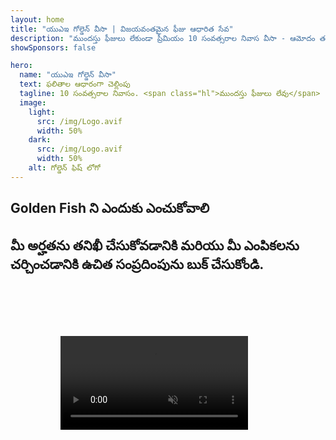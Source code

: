 ```yaml
---
layout: home
title: "యుఎఇ గోల్డెన్ వీసా | విజయవంతమైన ఫీజు ఆధారిత సేవ"
description: "ముందస్తు ఫీజులు లేకుండా ప్రీమియం 10 సంవత్సరాల నివాస వీసా - ఆమోదం తర్వాత మాత్రమే చెల్లించండి. 98% విజయ శాతంతో పూర్తి దరఖాస్తు నిర్వహణ. ఉచిత పునరుద్ధరణ సేవ, ప్రభుత్వ ఫీజులు మాత్రమే."
showSponsors: false

hero:
  name: "యుఎఇ గోల్డెన్ వీసా"
  text: ఫలితాల ఆధారంగా చెల్లింపు
  tagline: 10 సంవత్సరాల నివాసం. <span class="hl">ముందస్తు ఫీజులు లేవు</span> - ఆమోదం తర్వాత మాత్రమే చెల్లించండి. 98% విజయ శాతం.
  image:
    light:
      src: /img/Logo.avif
      width: 50%
    dark:
      src: /img/Logo.avif
      width: 50%
    alt: గోల్డెన్ ఫిష్ లోగో
---
```


<FeatureCards :features="[
  {
    title: 'యుఎఇ గోల్డెన్ వీసా ప్రయోజనాలు',
    items: [
      'అర్హత షరతులు నిర్వహించబడితే 10 సంవత్సరాల చెల్లుబాటు పునరుద్ధరణ అవకాశంతో',
      '**ప్రతి 6 నెలలకు యుఎఇ ప్రవేశించవలసిన అవసరం లేదు**',
      '100% వ్యాపార యాజమాన్యం అనుమతించబడింది',
      'కుటుంబ సభ్యులు మరియు అపరిమిత గృహ సిబ్బందిని స్పాన్సర్ చేయవచ్చు',
      '25 సంవత్సరాల వయస్సు వరకు పిల్లల స్పాన్సర్‌షిప్',
      'తల్లిదండ్రుల స్పాన్సర్‌షిప్ చేర్చబడింది',
      'స్పాన్సర్ లేదా యజమాని అవసరం లేదు'
    ],
    linkText: 'మరింత చదవండి',
    link: '../../company-registration/golden-visa#key-benefits-of-the-uae-golden-visa',
    icon: {
      light: '/img/iStock-1785818081.avif',
      dark: '/img/iStock-1203821481.avif',
      alt: 'వీసా సేవలు',
      width: '100%'
    }
  },
  {
    title: 'యుఎఇ గోల్డెన్ వీసా ఎలా పొందాలి',
    items: [
      'యుఎఇ ఆస్తులలో AED 2M పెట్టుబడి',
      'యుఎఇ పెట్టుబడి నిధులలో AED 2M డిపాజిట్',
      'AED 2M మూలధనంతో వ్యాపారం',
      'వార్షిక FTA కాంట్రిబ్యూషన్ AED 250K',
      'నైపుణ్యం కలిగిన వృత్తి నిపుణులు',
      'ప్రతిభావంతులైన టాలెంట్'
    ],
    linkText: 'మరింత చదవండి',
    link: '../../company-registration/golden-visa#uae-golden-visa-eligibility-and-requirements',
    icon: {
      light: '/img/iStock-1333000394.avif',
      dark: '/img/iStock-584576538.avif',
      alt: 'వీసా సేవలు',
      width: '10%'
    }
  },
  {
    title: 'గోల్డెన్ వీసా ప్రక్రియ',
    bullet: '✓',
    items: [
      'ప్రాథమిక అర్హత అంచనా',
      'పత్రాల తయారీ మరియు ధృవీకరణ',
      'వైద్య పరీక్ష మరియు బయోమెట్రిక్స్',
      'దరఖాస్తు సమర్పణ మరియు ప్రాసెసింగ్',
      'ఎమిరేట్స్ ID మరియు వీసా జారీ',
      'కుటుంబ వీసా స్పాన్సర్‌షిప్ (ఐచ్ఛికం)'
    ],
    linkText: 'మరింత చదవండి',
    link: '../../company-registration/golden-visa#uae-golden-visa-application-process',
    icon: {
      light: '/img/ILONMASKID.webp',
      dark: '/img/ILONMASKID.webp',
      alt: 'వీసా సేవలు',
      width: '100%'
    }
  }
]" />

## Golden Fish ని ఎందుకు ఎంచుకోవాలి

<BenefitsList :features="[
  {
    icon: '💰',
    title: 'విజయం ఆధారిత రుసుములు',
    text: '**మీ Golden Visa ఆమోదించబడే వరకు చెల్లింపు లేదు.** దాగిన ఖర్చులు లేకుండా పూర్తి పారదర్శకత.'
  },
  {
    icon: '📈',
    title: 'నిరూపించబడిన విజయ శాతం',
    text: 'మా ప్రీమియం ప్రాసెసింగ్ ద్వారా వందలాది Golden Visaలు జారీ చేయబడి 98% ఆమోదన రేటుతో.'
  },
  {
    icon: '📋',
    title: 'పూర్తి నిర్వహణ',
    text: 'డాక్యుమెంటేషన్ నుండి వీసా జారీ వరకు అన్ని వివరాలను చూసుకుంటూ ఎండ్-టు-ఎండ్ నిర్వహణ.'
  },
  {
    icon: '👨‍💼',
    title: 'స్థానిక UAE నిపుణత',
    text: 'దుబాయ్‌లో అంకితభావంతో కూడిన నిపుణులు ప్రక్రియలో ప్రతి అడుగులో నిపుణ మార్గదర్శకత్వాన్ని అందిస్తారు.'
  },
  {
    icon: '🔍',
    title: 'ప్రీమియం ప్రాసెసింగ్',
    text: 'వేగవంతమైన ఆమోదాల కోసం అధికారులతో ప్రత్యక్ష కమ్యూనికేషన్ మరియు ఫాస్ట్-ట్రాక్ ఛానెల్స్.'
  },
  {
    icon: '🔄',
    title: 'రెన్యూవల్ మద్దతు',
    text: '**జీరో ఏజెన్సీ ఫీజు**తో ఉచిత వీసా రెన్యూవల్ సహాయం - ప్రభుత్వ ఛార్జీలు మాత్రమే.'
  }
]" />

## మీ అర్హతను తనిఖీ చేసుకోవడానికి మరియు మీ ఎంపికలను చర్చించడానికి ఉచిత సంప్రదింపును బుక్ చేసుకోండి.

<video  autoplay muted playsinline style="padding: 80px" >
  <source src="/img/iStock-2185912341.mp4" type="video/mp4">
</video>

<ContactFormModal 
  formName="Golden Visa [offer]" 
  buttonText="ఉచిత సంప్రదింపును పొందండి" 
  categoryLabel="అవసరమైన మద్దతు స్థాయి: *" 
  categoryPlaceholderText="మీ మద్దతు స్థాయిని ఎంచుకోండి"
  messageLabel="మీ సంప్రదింపు కోసం మాకు సహాయపడండి (సిఫార్సు చేయబడింది)"
  messagePlaceholderText="మీ పెట్టుబడి ప్రాధాన్యతలు, కుటుంబ సభ్యులు, కాలక్రమం, లేదా ఏవైనా నిర్దిష్ట ప్రశ్నల గురించి మాకు తెలియజేయండి"
  :services="[
  'ప్రాథమిక — అవసరమైన పత్రాలు మరియు సంప్రదింపులు మాత్రమే',
  'ప్రామాణిక — పూర్తి పత్రీకరణ మరియు ప్రధాన దశలలో మార్గదర్శకత్వం',
  'సమగ్ర — మీ నుండి కనిష్ట పాల్గొనడంతో పూర్తి-సేవా ప్రక్రియ నిర్వహణ',
  'కస్టమ్ — నిర్దిష్ట వివరాలు మరియు ప్రత్యేక అవసరాలను చర్చించవలసి ఉంది',
  ]"/>

<!-- <ImageGrid :images="[
  { src: '/img/ILONMASKID.webp', href: './immigration.md', alt: 'UAE ఇమ్మిగ్రేషన్' },
  { src: '/img/ILONMASKID.webp', href: './immigration.md', alt: 'UAE ఇమ్మిగ్రేషన్' },
]"/> -->